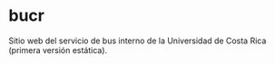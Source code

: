 # bucr
Sitio web del servicio de bus interno de la Universidad de Costa Rica (primera versión estática).
